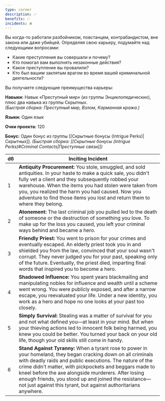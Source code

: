 ```yaml
---
type: career
description: ✅ 
benefits: ✅ 
incidents: ❌
---
```

Вы когда-то работали разбойником, повстанцем, контрабандистом, вне закона или даже убийцей. Определяя свою карьеру, подумайте над следующими вопросами:
- Какие преступления вы совершали и почему?
- Кто помогал вам выполнять незаконные действия?
- Какое преступление вы провалили?
- Кто был вашим заклятым врагом во время вашей криминальной деятельности?

Вы получаете следующие преимущества карьеры:

**Навыки:** Навык «Преступный мир» (из группы Энциклопедических), плюс два навыка из группы Скрытных.  
_(Быстрая сборка: Преступный мир, Взлом, Карманная кража.)_

**Языки:** Один язык

**Очки проекта:** 120

**Бонус:** Один бонус из группы [[Скрытные бонусы (Intrigue Perks)|Скрытных]].
_(Быстрая сборка: [[Скрытные бонусы (Intrigue Perks)#Criminal Contacts|Преступные связи]])_

| d6  | Inciting Incident                                                                                                                                                                                                                                                                                                                                                                                                        |
| --- | ------------------------------------------------------------------------------------------------------------------------------------------------------------------------------------------------------------------------------------------------------------------------------------------------------------------------------------------------------------------------------------------------------------------------ |
| 1   | **Antiquity Procurement:** You stole, smuggled, and sold antiquities. In your haste to make a quick sale, you didn't fully vet a client and they subsequently robbed your warehouse. When the items you had stolen were taken from you, you realized the harm you had caused. Now you adventure to find those items you lost and return them to where they belong.                                                       |
| 2   | **Atonement:** The last criminal job you pulled led to the death of someone or the destruction of something you love. To make up for the loss you caused, you left your criminal ways behind and became a hero.                                                                                                                                                                                                          |
| 3   | **Friendly Priest:** You went to prison for your crimes and eventually escaped. An elderly priest took you in and shielded you from the law, convinced that your soul wasn't corrupt. They never judged you for your past, speaking only of the future. Eventually, the priest died, imparting final words that inspired you to become a hero.                                                                           |
| 4   | **Shadowed Influence:** You spent years blackmailing and manipulating nobles for influence and wealth until a scheme went wrong. You were publicly exposed, and after a narrow escape, you reevaluated your life. Under a new identity, you work as a hero and hope no one looks at your past too closely.                                                                                                               |
| 5   | **Simply Survival:** Stealing was a matter of survival for you and not what defined you—at least in your mind. But when your thieving actions led to innocent folk being harmed, you knew you could be better. You turned your back on your old life, though your old skills still come in handy.                                                                                                                        |
| 6   | **Stand Against Tyranny:** When a tyrant rose to power in your homeland, they began cracking down on all criminals with deadly raids and public executions. The nature of the crime didn't matter, with pickpockets and beggars made to kneel before the axe alongside murderers. After losing enough friends, you stood up and joined the resistance—not just against this tyrant, but against authoritarians anywhere. |
